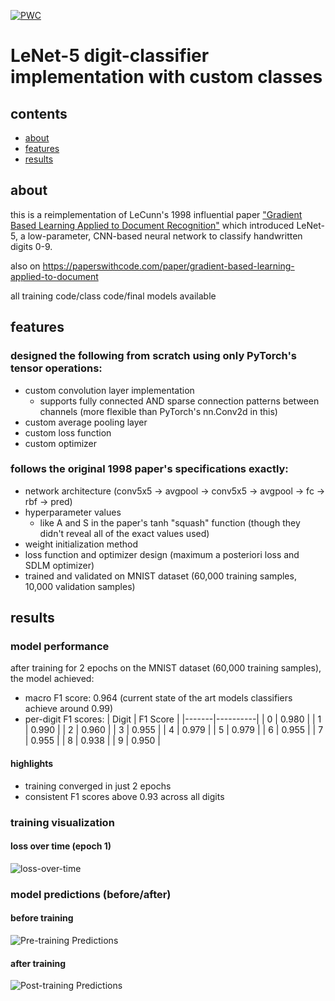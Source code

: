 [![PWC](https://img.shields.io/endpoint.svg?url=https://paperswithcode.com/badge/gradient-based-learning-applied-to-document/handwritten-digit-recognition-on-digits-1)](https://paperswithcode.com/sota/handwritten-digit-recognition-on-digits-1?p=gradient-based-learning-applied-to-document)

# LeNet-5 digit-classifier implementation with custom classes


## contents
- [about](#about)
- [features](#features)
- [results](#results)

## about
this is a reimplementation of LeCunn's 1998 influential paper ["Gradient Based Learning Applied to Document Recognition"](http://vision.stanford.edu/cs598_spring07/papers/Lecun98.pdf) which introduced LeNet-5, a low-parameter, CNN-based neural network to classify handwritten digits 0-9.

also on https://paperswithcode.com/paper/gradient-based-learning-applied-to-document

all training code/class code/final models available
## features

### designed the following from scratch using only PyTorch's tensor operations:
- custom convolution layer implementation
  - supports fully connected AND sparse connection patterns between channels (more flexible than PyTorch's nn.Conv2d in this)
- custom average pooling layer
- custom loss function
- custom optimizer

### follows the original 1998 paper's specifications exactly:
- network architecture (conv5x5 -> avgpool -> conv5x5 -> avgpool -> fc -> rbf -> pred)
- hyperparameter values
  - like A and S in the paper's tanh "squash" function (though they didn't reveal all of the exact values used)
- weight initialization method 
- loss function and optimizer design (maximum a posteriori loss and SDLM optimizer)
- trained and validated on MNIST dataset (60,000 training samples, 10,000 validation samples)

## results

### model performance
after training for 2 epochs on the MNIST dataset (60,000 training samples), the model achieved:
- macro F1 score: 0.964 (current state of the art models classifiers achieve around 0.99)
- per-digit F1 scores:
  | Digit | F1 Score |
  |-------|----------|
  | 0     | 0.980    |
  | 1     | 0.990    |
  | 2     | 0.960    |
  | 3     | 0.955    |
  | 4     | 0.979    |
  | 5     | 0.979    |
  | 6     | 0.955    |
  | 7     | 0.955    |
  | 8     | 0.938    |
  | 9     | 0.950    |

#### highlights 
- training converged in just 2 epochs 
- consistent F1 scores above 0.93 across all digits

### training visualization
#### loss over time (epoch 1)
![loss-over-time](https://github.com/user-attachments/assets/c120031b-8aae-4a7b-987b-22330ea578dc)

### model predictions (before/after)
#### before training
![Pre-training Predictions](https://github.com/user-attachments/assets/88bb8314-6cfc-4ae2-89bb-8a9e44505977)

#### after training
![Post-training Predictions](https://github.com/user-attachments/assets/91b42650-4e7f-4e7e-a672-407cdf0683d4)


